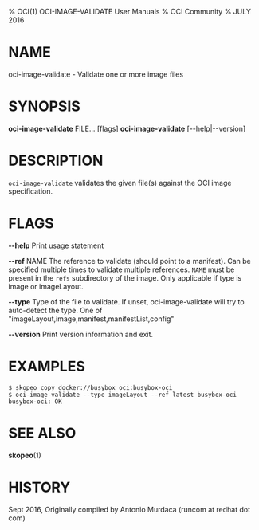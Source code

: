 % OCI(1) OCI-IMAGE-VALIDATE User Manuals
% OCI Community
% JULY 2016
# NAME
oci-image-validate \- Validate one or more image files

# SYNOPSIS
**oci-image-validate** FILE... [flags]
**oci-image-validate** [--help|--version]

# DESCRIPTION
`oci-image-validate` validates the given file(s) against the OCI image specification.


# FLAGS
**--help**
  Print usage statement

**--ref** NAME
  The reference to validate (should point to a manifest).
  Can be specified multiple times to validate multiple references.
  `NAME` must be present in the `refs` subdirectory of the image.
  Only applicable if type is image or imageLayout.

**--type**
  Type of the file to validate. If unset, oci-image-validate will try to auto-detect the type. One of "imageLayout,image,manifest,manifestList,config"

**--version**
  Print version information and exit.

# EXAMPLES
```
$ skopeo copy docker://busybox oci:busybox-oci
$ oci-image-validate --type imageLayout --ref latest busybox-oci
busybox-oci: OK
```

# SEE ALSO
**skopeo**(1)

# HISTORY
Sept 2016, Originally compiled by Antonio Murdaca (runcom at redhat dot com)
